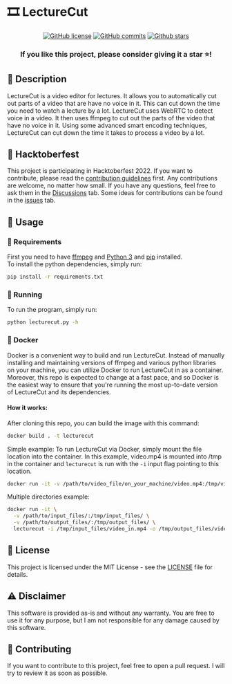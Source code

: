 # 🎞️ LectureCut

<div align="center">

  [![GitHub license](https://img.shields.io/github/license/Gamer92000/LectureCut)](https://github.com/Gamer92000/LectureCut/blob/main/LICENSE)
  [![GitHub commits](https://badgen.net/github/commits/Gamer92000/LectureCut/main)](https://GitHub.com/Gamer92000/LectureCut/commit/)
  [![Github stars](https://img.shields.io/github/stars/Gamer92000/LectureCut.svg)](https://GitHub.com/Gamer92000/LectureCut/stargazers/)
  <br>
  <h3>If you like this project, please consider giving it a star ⭐️!</h3>
</div>

## 📝 Description

LectureCut is a video editor for lectures. It allows you to automatically cut out parts of a video that are have no voice in it. This can cut down the time you need to watch a lecture by a lot.
LectureCut uses WebRTC to detect voice in a video. It then uses ffmpeg to cut out the parts of the video that have no voice in it. Using some advanced smart encoding techniques, LectureCut can cut down the time it takes to process a video by a lot.


## 🎃 Hacktoberfest

This project is participating in Hacktoberfest 2022. If you want to contribute, please read the [contribution guidelines](CONTRIBUTING.md) first.
Any contributions are welcome, no matter how small. If you have any questions, feel free to ask them in the [Discussions](https://github.com/Gamer92000/LectureCut/discussions) tab.
Some ideas for contributions can be found in the [issues](https://github.com/Gamer92000/LectureCut/issues) tab.

## 🚀 Usage

### 👶 Requirements

First you need to have [ffmpeg](https://ffmpeg.org/download.html) and [Python 3](https://www.python.org/downloads/) and [pip](https://pip.pypa.io/en/stable/installing/) installed.  
To install the python dependencies, simply run:
```bash
pip install -r requirements.txt
```

### 🏃 Running

To run the program, simply run:
```bash
python lecturecut.py -h
```

### 🐳 Docker
Docker is a convenient way to build and run LectureCut. Instead of manually installing and maintaining versions of ffmpeg
and various python libraries on your machine, you can utilize Docker to run LectureCut in as a container.
Moreover, this repo is expected to change at a fast pace, and so Docker is the easiest way to ensure that you're running
the most up-to-date version of LectureCut and its dependencies.

#### How it works:

After cloning this repo, you can build the image with this command:
```bash
docker build . -t lecturecut
```

Simple example: 
To run LectureCut via Docker, simply mount the file location into the container. In this example,
video.mp4 is mounted into /tmp in the container and `lecturecut` is run with the `-i` input flag pointing to this location.
```bash
docker run -it -v /path/to/video_file/on_your_machine/video.mp4:/tmp/video.mp4 lecturecut -i /tmp/video.mp4
```

Multiple directories example:
```bash
docker run -it \
  -v /path/to/input_files/:/tmp/input_files/ \
  -v /path/to/output_files/:/tmp/output_files/ \
  lecturecut -i /tmp/input_files/video_in.mp4 -o /tmp/output_files/video_out.mp4 -q 25 -a 2
```

## 📝 License

This project is licensed under the MIT License - see the [LICENSE](LICENSE) file for details.

## ⚠️ Disclaimer

This software is provided as-is and without any warranty. You are free to use it for any purpose, but I am not responsible for any damage caused by this software.

## 📝 Contributing

If you want to contribute to this project, feel free to open a pull request. I will try to review it as soon as possible.
